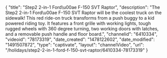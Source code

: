{
    "title": "Step2 2-in-1 Ford\u00ae F-150 SVT Raptor",
    "description": "The Step2 2-in-1 Ford\u00ae F-150 SVT Raptor will be the coolest truck on the sidewalk! This red ride-on truck transforms from a push buggy to a kid powered riding toy. It features a front grille with working lights, tough rugged wheels with 360 degree turning, two working doors with latches, and a removable push handle and floor board.",
    "channelid": "6410334",
    "videoid": "78173319",
    "date_created": "1478122602",
    "date_modified": "1491507872",
    "type": "captivate",
    "layout": "channelVideo",
    "url": "\/holidays\/step2-2-in-1-ford-f-150-svt-raptor\/6410334-78173319"
}